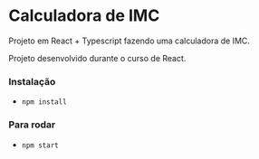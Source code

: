 # Calculadora de IMC

Projeto em React + Typescript
fazendo uma calculadora de IMC.


Projeto desenvolvido durante o curso de React.

### Instalação 
- `npm install` 

### Para rodar
- `npm start`
